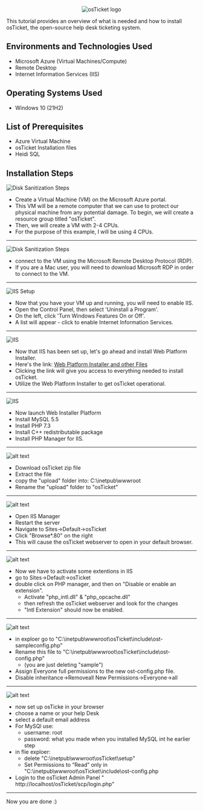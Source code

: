 <p align="center">
    <img src="https://i.imgur.com/Clzj7Xs.png" alt="osTicket logo"/>
</p>

This tutorial provides an overview of what is needed and how to install osTicket, the open-source help desk ticketing system.


## Environments and Technologies Used

- Microsoft Azure (Virtual Machines/Compute)
- Remote Desktop
- Internet Information Services (IIS)

## Operating Systems Used

- Windows 10 (21H2)

## List of Prerequisites

- Azure Virtual Machine
- osTicket Installation files
- Heidi SQL

## Installation Steps

![Disk Sanitization Steps](https://i.imgur.com/OPaIGoN.png)  

- Create a Virtual Machine (VM) on the Microsoft Azure portal. 
- This VM will be a remote computer that we can use to protect our physical machine from any potential damage. To begin, we will create a resource group titled "osTicket". 
- Then, we will create a VM with 2-4 CPUs. 
- For the purpose of this example, I will be using 4 CPUs.

---

![Disk Sanitization Steps](https://i.imgur.com/uLVKzxS.png)  
- connect to the VM using the Microsoft Remote Desktop Protocol (RDP).
- If you are a Mac user, you will need to download Microsoft RDP in order to connect to the VM.

---

![IIS Setup](https://i.imgur.com/qtEnuWu.png)  
- Now that you have your VM up and running, you will need to enable IIS.
- Open the Control Panel, then select 'Uninstall a Program'.
- On the left, click 'Turn Windows Features On or Off'.
- A list will appear - click to enable Internet Information Services.

---

![IIS](https://i.imgur.com/AxHCfQ6.png)
- Now that IIS has been set up, let's go ahead and install Web Platform Installer. 
- Here's the link: [Web Platform Installer and other Files](https://drive.google.com/drive/u/0/folders/1APMfNyfNzcxZC6EzdaNfdZsUwxWYChf6)
- Clicking the link will give you access to everything needed to install osTicket. 
- Utilize the Web Platform Installer to get osTicket operational.

---

![IIS](https://i.imgur.com/JJ8bZeJ.png)
- Now launch Web Installer Platform
- Install MySQL 5.5
- Install PHP 7.3 
- Install C++ redistributable package
- Install PHP Manager for IIS.

---

![alt text](https://i.imgur.com/TUGiSKi.png")

- Download osTicket zip file
- Extract the file
- copy the "upload" folder into: C:\inetpub\wwwroot
- Rename the "upload" folder to "osTicket"

---

![alt text](https://i.imgur.com/4AkTkV0.png")

- Open IIS Manager 
- Restart the server
- Navigate to Sites->Default->osTicket
- Click "Browse*.80" on the right
- This will cause the osTicket webserver to open in your default browser.

--- 

![alt text](https://i.imgur.com/APZgUTT.png")
- Now we have to activate some extentions in IIS
- go to Sites->Default->osTicket
- double click on PHP manager, and then on "Disable or enable an extension".
    - Activate "php_intl.dll" & "php_opcache.dll"
    - then refresh the osTicket webserver and look for the changes
    - "Intl Extension" should now be enabled.

---

![alt text](https://i.imgur.com/1nYaYGe.png")
- in exploer go to  "C:\inetpub\wwwroot\osTicket\include\ost-sampleconfig.php"
- Rename this file to "C:\inetpub\wwwroot\osTicket\include\ost-config.php"
    - (you are just deleting "sample")
- Assign Everyone full permissions to the new ost-config.php file.
- Disable inheritance->Removeall New Permissions->Everyone->all

---

![alt text](https://i.imgur.com/RmVk3q5.png")
- now set up osTicke in your browser
- choose a name or your help Desk
- select a default email address
- For MySQl use:
    - username: root
    - password: what you made when you installed MySQL int he earlier step
- in flie exploer:
    - delete "C:\inetpub\wwwroot\osTicket\setup"
    - Set Permissions to “Read” only in "C:\inetpub\wwwroot\osTicket\include\ost-config.php 
- Login to the osTicket Admin Panel " http://localhost/osTicket/scp/login.php"

---

Now you are done :)